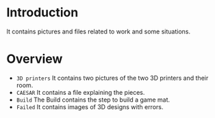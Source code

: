 # Introduction #
It contains pictures and files related to work and some situations.


# Overview #
- `3D printers` It contains two pictures of the two 3D printers and their room.
- `CAESAR` It contains a file explaining the pieces.
- `Build` The Build contains the step to build a game mat.
- `Failed` It contains images of 3D designs with errors.

